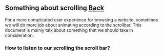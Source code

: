 ## Something about scrolling [Back](./../qa.md)

For a more complicated user experience for browsing a website, sometimes we will do more job about animating according to the scrollbar. This document is mainly talk about something that we should take in consideration.

### How to listen to our scrolling the scroll bar?
